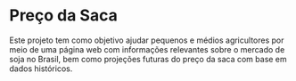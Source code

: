 # Preço da Saca
Este projeto tem como objetivo ajudar pequenos e médios agricultores por meio de uma página web com informações relevantes sobre o mercado de soja no Brasil, bem como projeções futuras do preço da saca com base em dados históricos.

